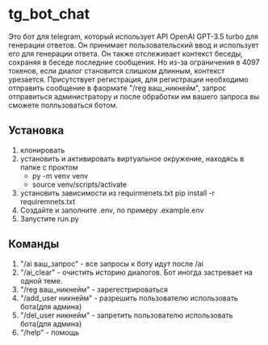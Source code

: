# tg_bot_chat
Это бот для telegram, который использует API OpenAI GPT-3.5 turbo для генерации ответов. Он принимает пользовательский ввод и использует его для генерации ответа. Он также отслеживает контекст беседы, сохраняя в беседе последние сообщения. Но из-за ограничения в 4097 токенов, если диалог становится слишком длинным, контекст урезается. Присутствует регистрация, для регистрации необходимо отправить сообщение в фаормате "/reg ваш_никнейм", запрос отправиться администратору и после обработки им вашего запроса вы сможете полльзоваться ботом.

## Установка
1. клонировать
2. установить и активировать виртуальное окружение, находясь в папке с проктом
   - py -m venv venv
   - source venv/scripts/activate
3. установить зависимости из requirmenets.txt
    pip install -r requiremnets.txt
4. Создайте и заполните .env, по примеру .example.env
5. Запустите run.py

## Команды
1. "/ai ваш_запрос" - все запросы к боту идут после /ai
2. "/ai_clear" - очистить историю диалогов. Бот иногда застревает на одной теме.
3. "/reg ваш_никнейм" - зарегестрироваться
3. "/add_user никнейм" - разрешить пользователю использовать бота(для админа)
3. "/del_user никнейм" - запретить пользователю использовать бота(для админа)
3. "/help" - помощь
